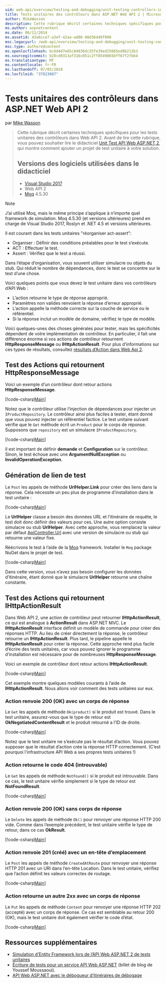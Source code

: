 ```yaml
---
uid: web-api/overview/testing-and-debugging/unit-testing-controllers-in-web-api
title: Tests unitaires des contrôleurs dans ASP.NET Web API 2 | Microsoft Docs
author: MikeWasson
description: Cette rubrique décrit certaines techniques spécifiques pour les tests unitaires des contrôleurs dans Web API 2. Avant de lire cette rubrique, il est conseillé de lire le didacticiel unité …
ms.author: aspnetcontent
ms.date: 06/11/2014
ms.assetid: 43a6cce7-a3ef-42aa-ad06-90d36d49f098
msc.legacyurl: /web-api/overview/testing-and-debugging/unit-testing-controllers-in-web-api
msc.type: authoredcontent
ms.openlocfilehash: bc6d4d7e65c84036dc35fe39ed25685ed8b213b3
ms.sourcegitcommit: b28cd0313af316c051c2ff8549865bff67f2fbb4
ms.translationtype: MT
ms.contentlocale: fr-FR
ms.lasthandoff: 07/05/2018
ms.locfileid: "37823687"
---
```

<a name="unit-testing-controllers-in-aspnet-web-api-2"></a>Tests unitaires des contrôleurs dans ASP.NET Web API 2
====================
par [Mike Wasson](https://github.com/MikeWasson)

> Cette rubrique décrit certaines techniques spécifiques pour les tests unitaires des contrôleurs dans Web API 2. Avant de lire cette rubrique, vous pouvez souhaiter lire le didacticiel [Unit Test API Web ASP.NET 2](unit-testing-with-aspnet-web-api.md), qui montre comment ajouter un projet de test unitaire à votre solution.
> 
> ## <a name="software-versions-used-in-the-tutorial"></a>Versions des logiciels utilisées dans le didacticiel
> 
> - [Visual Studio 2017](https://www.visualstudio.com/vs/)
> - Web API 2
> - [Moq](https://github.com/Moq) 4.5.30

> [!NOTE]
> J’ai utilisé Moq, mais le même principe s’applique à n’importe quel framework de simulation. Moq 4.5.30 (et versions ultérieures) prend en charge de Visual Studio 2017, Roslyn et .NET 4.5 et versions ultérieures.

Il est courant dans les tests unitaires &quot;réorganiser act-assert&quot;:

- Organiser : Définir des conditions préalables pour le test s’exécute.
- ACT : Effectuer le test.
- Assert : Vérifiez que le test a réussi.

Dans l’étape d’organisation, vous souvent utiliser simulacre ou objets du stub. Qui réduit le nombre de dépendances, donc le test se concentre sur le test d’une chose.

Voici quelques points que vous devez le test unitaire dans vos contrôleurs d’API Web :

- L’action retourne le type de réponse approprié.
- Paramètres non valides renvoient la réponse d’erreur approprié.
- L’action appelle la méthode correcte sur la couche de service ou le référentiel.
- Si la réponse inclut un modèle de domaine, vérifiez le type de modèle.

Voici quelques-unes des choses générales pour tester, mais les spécificités dépendent de votre implémentation de contrôleur. En particulier, il fait une différence énorme si vos actions de contrôleur retournent **HttpResponseMessage** ou **IHttpActionResult**. Pour plus d’informations sur ces types de résultats, consultez [résultats d’Action dans Web Api 2](../getting-started-with-aspnet-web-api/action-results.md).

## <a name="testing-actions-that-return-httpresponsemessage"></a>Test des Actions qui retournent HttpResponseMessage

Voici un exemple d’un contrôleur dont retour actions **HttpResponseMessage**.

[!code-csharp[Main](unit-testing-controllers-in-web-api/samples/sample1.cs)]

Notez que le contrôleur utilise l’injection de dépendances pour injecter un `IProductRepository`. Le contrôleur ainsi plus faciles à tester, étant donné que vous pouvez injecter un référentiel factice. Le test unitaire suivant vérifie que le `Get` méthode écrit un `Product` pour le corps de réponse. Supposons que `repository` est un simulacre `IProductRepository`.

[!code-csharp[Main](unit-testing-controllers-in-web-api/samples/sample2.cs)]

Il est important de définir **demande** et **Configuration** sur le contrôleur. Sinon, le test échoue avec une **ArgumentNullException** ou **InvalidOperationException**.

## <a name="testing-link-generation"></a>Génération de lien de test

Le `Post` les appels de méthode **UrlHelper.Link** pour créer des liens dans la réponse. Cela nécessite un peu plus de programme d’installation dans le test unitaire :

[!code-csharp[Main](unit-testing-controllers-in-web-api/samples/sample3.cs)]

Le **UrlHelper** classe a besoin des données URL et l’itinéraire de requête, le test doit donc définir des valeurs pour ces. Une autre option consiste simulacre ou stub **UrlHelper**. Avec cette approche, vous remplacez la valeur par défaut [ApiController.Url](https://msdn.microsoft.com/library/system.web.http.apicontroller.url.aspx) avec une version de simulacre ou stub qui retourne une valeur fixe.

Réécrivons le test à l’aide de la [Moq](https://github.com/Moq) framework. Installer le `Moq` package NuGet dans le projet de test.

[!code-csharp[Main](unit-testing-controllers-in-web-api/samples/sample4.cs)]

Dans cette version, vous n’avez pas besoin configurer les données d’itinéraire, étant donné que le simulacre **UrlHelper** retourne une chaîne constante.


## <a name="testing-actions-that-return-ihttpactionresult"></a>Test des Actions qui retournent IHttpActionResult

Dans Web API 2, une action de contrôleur peut retourner **IHttpActionResult**, ce qui est analogue à **ActionResult** dans ASP.NET MVC. Le **IHttpActionResult** interface définit un modèle de commande pour créer des réponses HTTP. Au lieu de créer directement la réponse, le contrôleur retourne un **IHttpActionResult**. Plus tard, le pipeline appelle le **IHttpActionResult** pour créer la réponse. Cette approche rend plus facile d’écrire des tests unitaires, car vous pouvez ignorer le programme d’installation est nécessaire pour de nombreuses **HttpResponseMessage**.

Voici un exemple de contrôleur dont retour actions **IHttpActionResult**.

[!code-csharp[Main](unit-testing-controllers-in-web-api/samples/sample5.cs)]

Cet exemple montre quelques modèles courants à l’aide de **IHttpActionResult**. Nous allons voir comment des tests unitaires sur eux.

### <a name="action-returns-200-ok-with-a-response-body"></a>Action renvoie 200 (OK) avec un corps de réponse

Le `Get` les appels de méthode `Ok(product)` si le produit est trouvé. Dans le test unitaire, assurez-vous que le type de retour est **OkNegotiatedContentResult** et le produit retourné a l’ID de droite.

[!code-csharp[Main](unit-testing-controllers-in-web-api/samples/sample6.cs)]

Notez que le test unitaire ne s’exécute pas le résultat d’action. Vous pouvez supposer que le résultat d’action crée la réponse HTTP correctement. (C’est pourquoi l’infrastructure API Web a ses propres tests unitaires !)

### <a name="action-returns-404-not-found"></a>Action retourne le code 404 (introuvable)

Le `Get` les appels de méthode `NotFound()` si le produit est introuvable. Dans ce cas, le test unitaire vérifie simplement si le type de retour est **NotFoundResult**.

[!code-csharp[Main](unit-testing-controllers-in-web-api/samples/sample7.cs)]

### <a name="action-returns-200-ok-with-no-response-body"></a>Action renvoie 200 (OK) sans corps de réponse

Le `Delete` les appels de méthode `Ok()` pour renvoyer une réponse HTTP 200 vide. Comme dans l’exemple précédent, le test unitaire vérifie le type de retour, dans ce cas **OkResult**.

[!code-csharp[Main](unit-testing-controllers-in-web-api/samples/sample8.cs)]

### <a name="action-returns-201-created-with-a-location-header"></a>Action renvoie 201 (créé) avec un en-tête d’emplacement

Le `Post` les appels de méthode `CreatedAtRoute` pour renvoyer une réponse HTTP 201 avec un URI dans l’en-tête Location. Dans le test unitaire, vérifiez que l’action définit les valeurs correctes de routage.

[!code-csharp[Main](unit-testing-controllers-in-web-api/samples/sample9.cs)]

### <a name="action-returns-another-2xx-with-a-response-body"></a>Action retourne un autre 2xx avec un corps de réponse

Le `Put` les appels de méthode `Content` pour renvoyer une réponse HTTP 202 (accepté) avec un corps de réponse. Ce cas est semblable au retour 200 (OK), mais le test unitaire doit également vérifier le code d’état.

[!code-csharp[Main](unit-testing-controllers-in-web-api/samples/sample10.cs)]

## <a name="additional-resources"></a>Ressources supplémentaires

- [Simulation d’Entity Framework lors de l’API Web ASP.NET 2 de tests unitaires](mocking-entity-framework-when-unit-testing-aspnet-web-api-2.md)
- [Écriture de tests pour un service API Web ASP.NET](https://blogs.msdn.com/b/youssefm/archive/2013/01/28/writing-tests-for-an-asp-net-webapi-service.aspx) (billet de blog de Youssef Moussaoui).
- [API Web ASP.NET avec le débogueur d’itinéraires de débogage](https://blogs.msdn.com/b/webdev/archive/2013/04/04/debugging-asp-net-web-api-with-route-debugger.aspx)
